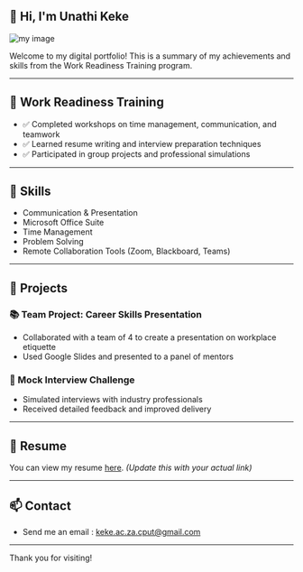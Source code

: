 ## 👋 Hi, I'm Unathi Keke

![my image](https://drive.google.com/file/d/1M5tXT_ht24eANSPO5VpLWA3aRifhqhCK/view?usp=drivesdk) 

Welcome to my digital portfolio! This is a summary of my achievements and skills from the Work Readiness Training program.

---

## 💼 Work Readiness Training

- ✅ Completed workshops on time management, communication, and teamwork
- ✅ Learned resume writing and interview preparation techniques
- ✅ Participated in group projects and professional simulations

---

## 🔧 Skills

- Communication & Presentation
- Microsoft Office Suite
- Time Management
- Problem Solving
- Remote Collaboration Tools (Zoom, Blackboard, Teams)

---

## 📁 Projects

### 📚 Team Project: Career Skills Presentation
- Collaborated with a team of 4 to create a presentation on workplace etiquette
- Used Google Slides and presented to a panel of mentors

### 🧠 Mock Interview Challenge
- Simulated interviews with industry professionals
- Received detailed feedback and improved delivery

---

## 📜 Resume

You can view my resume [here](https://*********). *(Update this with your actual link)*

---

## 📫 Contact

- Send me an email : keke.ac.za.cput@gmail.com
  
---

Thank you for visiting!
